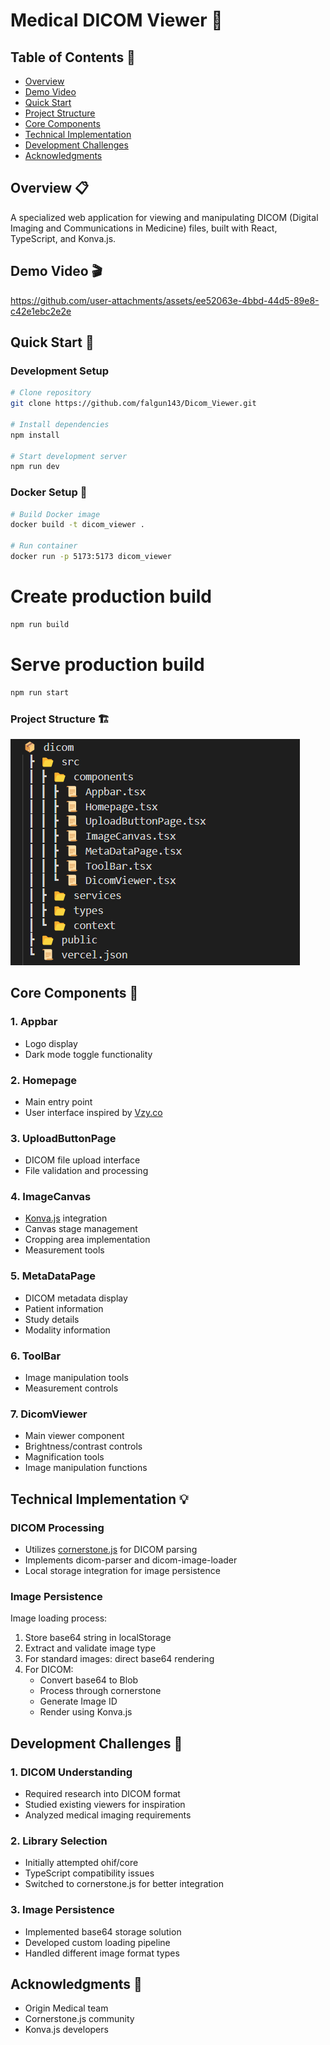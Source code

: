 <a name="top"></a>

# Medical DICOM Viewer 🏥

## Table of Contents 📑

- [Overview](#overview-📋)
- [Demo Video](#demo-video-🎬)
- [Quick Start](#quick-start-🚀)
- [Project Structure](#project-structure-🏗️)
- [Core Components](#core-components-🧩)
- [Technical Implementation](#technical-implementation-💡)
- [Development Challenges](#development-challenges-🔧)
- [Acknowledgments](#acknowledgments-🙏)

## Overview 📋

A specialized web application for viewing and manipulating DICOM (Digital Imaging and Communications in Medicine) files, built with React, TypeScript, and Konva.js.

## Demo Video 🎬

https://github.com/user-attachments/assets/ee52063e-4bbd-44d5-89e8-c42e1ebc2e2e

## Quick Start 🚀

### Development Setup
```bash
# Clone repository
git clone https://github.com/falgun143/Dicom_Viewer.git

# Install dependencies
npm install

# Start development server
npm run dev
```
### Docker Setup 🐳
```bash
# Build Docker image
docker build -t dicom_viewer .

# Run container
docker run -p 5173:5173 dicom_viewer
```

# Create production build
```bash
npm run build
```
# Serve production build
```bash
npm run start
```

### Project Structure 🏗️

![Project Structure](/public/project_structure.png)

## Core Components 🧩

### 1. Appbar

- Logo display
- Dark mode toggle functionality

### 2. Homepage

- Main entry point
- User interface inspired by <a href="https://vzy.co/">Vzy.co</a>

### 3. UploadButtonPage

- DICOM file upload interface
- File validation and processing

### 4. ImageCanvas

- <a href="https://konvajs.org/">Konva.js</a> integration
- Canvas stage management
- Cropping area implementation
- Measurement tools

### 5. MetaDataPage

- DICOM metadata display
- Patient information
- Study details
- Modality information

### 6. ToolBar

- Image manipulation tools
- Measurement controls

### 7. DicomViewer

- Main viewer component
- Brightness/contrast controls
- Magnification tools
- Image manipulation functions

## Technical Implementation 💡

### DICOM Processing

- Utilizes <a href="https://www.cornerstonejs.org/">cornerstone.js</a> for DICOM parsing
- Implements dicom-parser and dicom-image-loader
- Local storage integration for image persistence

### Image Persistence

Image loading process:

1. Store base64 string in localStorage
2. Extract and validate image type
3. For standard images: direct base64 rendering
4. For DICOM:
   - Convert base64 to Blob
   - Process through cornerstone
   - Generate Image ID
   - Render using Konva.js

## Development Challenges 🔧

### 1. DICOM Understanding

- Required research into DICOM format
- Studied existing viewers for inspiration
- Analyzed medical imaging requirements

### 2. Library Selection

- Initially attempted ohif/core
- TypeScript compatibility issues
- Switched to cornerstone.js for better integration

### 3. Image Persistence

- Implemented base64 storage solution
- Developed custom loading pipeline
- Handled different image format types

## Acknowledgments 🙏

- Origin Medical team
- Cornerstone.js community
- Konva.js developers
